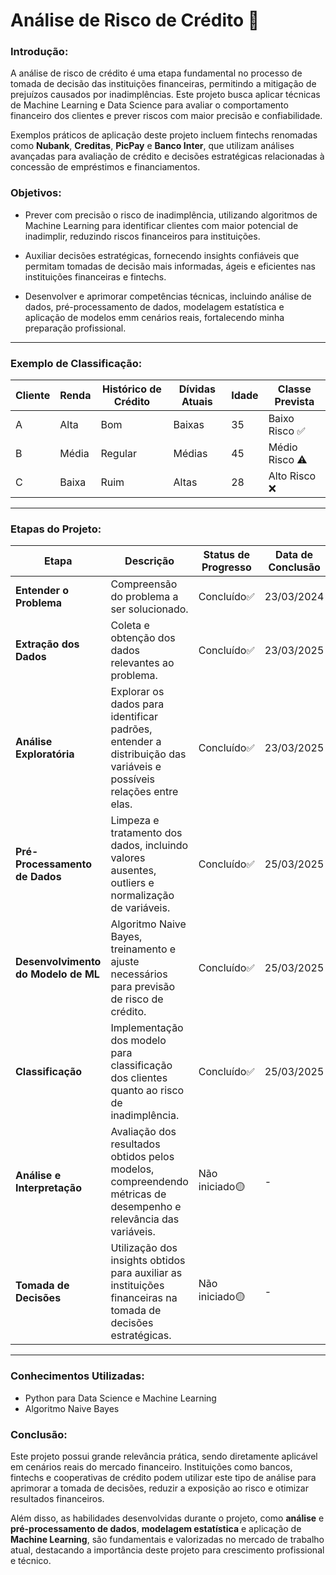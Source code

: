 # Análise de Risco de Crédito 💸

### Introdução:
A análise de risco de crédito é uma etapa fundamental no processo de tomada de decisão das instituições financeiras, permitindo a mitigação de prejuízos causados por inadimplências. Este projeto busca aplicar técnicas de Machine Learning e Data Science para avaliar o comportamento financeiro dos clientes e prever riscos com maior precisão e confiabilidade.

Exemplos práticos de aplicação deste projeto incluem fintechs renomadas como **Nubank**, **Creditas**, **PicPay** e **Banco Inter**, que utilizam análises avançadas para avaliação de crédito e decisões estratégicas relacionadas à concessão de empréstimos e financiamentos.

### Objetivos:
- Prever com precisão o risco de inadimplência, utilizando algoritmos de Machine Learning para identificar clientes com maior potencial de inadimplir, reduzindo riscos financeiros para instituições.

- Auxiliar decisões estratégicas, fornecendo insights confiáveis que permitam tomadas de decisão mais informadas, ágeis e eficientes nas instituições financeiras e fintechs.

- Desenvolver e aprimorar competências técnicas, incluindo análise de dados, pré-processamento de dados, modelagem estatística e aplicação de modelos emm cenários reais, fortalecendo minha preparação profissional.


---

### Exemplo de Classificação:

| Cliente | Renda | Histórico de Crédito | Dívidas Atuais | Idade | Classe Prevista |
|---------|-------|----------------------|----------------|-------|-----------------|
| A       | Alta  | Bom                  | Baixas         | 35    | Baixo Risco ✅  |
| B       | Média | Regular              | Médias         | 45    | Médio Risco ⚠️ |
| C       | Baixa | Ruim                 | Altas          | 28    | Alto Risco ❌   |

---

### Etapas do Projeto:

| Etapa                                | Descrição                                                                                                              | Status de Progresso | Data de Conclusão |
|--------------------------------------|------------------------------------------------------------------------------------------------------------------------|-------------------|-------------------|
| **Entender o Problema**               | Compreensão do problema a ser solucionado.                                                                     | Concluído✅      | 23/03/2024        |
| **Extração dos Dados**               | Coleta e obtenção dos dados relevantes ao problema.                                                                     | Concluído✅      | 23/03/2025        |
| **Análise Exploratória**             | Explorar os dados para identificar padrões, entender a distribuição das variáveis e possíveis relações entre elas.     | Concluído✅      | 23/03/2025        |
| **Pré-Processamento de Dados**       | Limpeza e tratamento dos dados, incluindo valores ausentes, outliers e normalização de variáveis.                      | Concluído✅      | 25/03/2025      |
| **Desenvolvimento do Modelo de ML**  | Algoritmo Naive Bayes, treinamento e ajuste necessários para previsão de risco de crédito.                         | Concluído✅           | 25/03/2025                 |
| **Classificação**                    | Implementação dos modelo para classificação dos clientes quanto ao risco de inadimplência.               | Concluído✅         | 25/03/2025                 |
| **Análise e Interpretação**          | Avaliação dos resultados obtidos pelos modelos, compreendendo métricas de desempenho e relevância das variáveis.       | Não iniciado🟡         | -                 |
| **Tomada de Decisões**               | Utilização dos insights obtidos para auxiliar as instituições financeiras na tomada de decisões estratégicas.          | Não iniciado🟡         | -                 |

---

### Conhecimentos Utilizadas:

- Python para Data Science e Machine Learning
- Algoritmo Naive Bayes

### Conclusão:

Este projeto possui grande relevância prática, sendo diretamente aplicável em cenários reais do mercado financeiro. Instituições como bancos, fintechs e cooperativas de crédito podem utilizar este tipo de análise para aprimorar a tomada de decisões, reduzir a exposição ao risco e otimizar resultados financeiros.

Além disso, as habilidades desenvolvidas durante o projeto, como **análise** e **pré-processamento de dados**, **modelagem estatística** e aplicação de **Machine Learning**, são fundamentais e valorizadas no mercado de trabalho atual, destacando a importância deste projeto para crescimento profissional e técnico.
